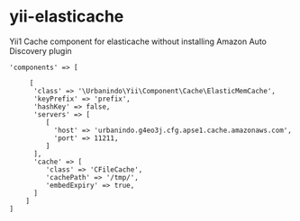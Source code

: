 # yii-elasticache
Yii1 Cache component for elasticache without installing Amazon Auto Discovery plugin


```
'components' => [

     [
      'class' => '\Urbanindo\Yii\Component\Cache\ElasticMemCache',
      'keyPrefix' => 'prefix',
      'hashKey' => false,
      'servers' => [
         [
           'host' => 'urbanindo.g4eo3j.cfg.apse1.cache.amazonaws.com',
           'port' => 11211,
         ]
      ],
      'cache' => [
         'class' => 'CFileCache',
         'cachePath' => '/tmp/',
         'embedExpiry' => true,
      ]
    ]
]
```